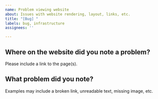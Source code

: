 ```yaml
---
name: Problem viewing website
about: Issues with website rendering, layout, links, etc.
title: "[Bug] "
labels: bug, infrastructure
assignees: ''

---
```


## Where on the website did you note a problem?

Please include a link to the page(s).

## What problem did you note?

Examples may include a broken link, unreadable text, missing image, etc.
